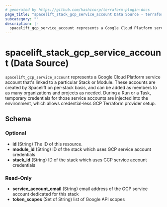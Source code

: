 ```yaml
---
# generated by https://github.com/hashicorp/terraform-plugin-docs
page_title: "spacelift_stack_gcp_service_account Data Source - terraform-provider-spacelift"
subcategory: ""
description: |-
  spacelift_gcp_service_account represents a Google Cloud Platform service account that's linked to a particular Stack or Module. These accounts are created by Spacelift on per-stack basis, and can be added as members to as many organizations and projects as needed. During a Run or a Task, temporary credentials for those service accounts are injected into the environment, which allows credential-less GCP Terraform provider setup.
---
```


# spacelift_stack_gcp_service_account (Data Source)

`spacelift_gcp_service_account` represents a Google Cloud Platform service account that's linked to a particular Stack or Module. These accounts are created by Spacelift on per-stack basis, and can be added as members to as many organizations and projects as needed. During a Run or a Task, temporary credentials for those service accounts are injected into the environment, which allows credential-less GCP Terraform provider setup.



<!-- schema generated by tfplugindocs -->
## Schema

### Optional

- **id** (String) The ID of this resource.
- **module_id** (String) ID of the stack which uses GCP service account credentials
- **stack_id** (String) ID of the stack which uses GCP service account credentials

### Read-Only

- **service_account_email** (String) email address of the GCP service account dedicated for this stack
- **token_scopes** (Set of String) list of Google API scopes



